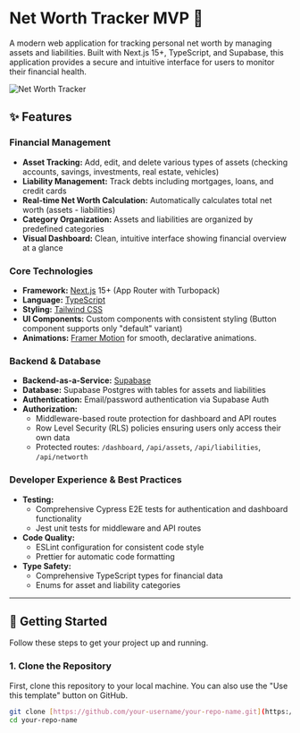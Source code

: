 # Net Worth Tracker MVP 🚀

A modern web application for tracking personal net worth by managing assets and liabilities. Built with Next.js 15+, TypeScript, and Supabase, this application provides a secure and intuitive interface for users to monitor their financial health.

![Net Worth Tracker](https://placehold.co/1200x630/000000/FFFFFF/png?text=Net%20Worth%20Tracker)

## ✨ Features

### Financial Management

- **Asset Tracking:** Add, edit, and delete various types of assets (checking accounts, savings, investments, real estate, vehicles)
- **Liability Management:** Track debts including mortgages, loans, and credit cards
- **Real-time Net Worth Calculation:** Automatically calculates total net worth (assets - liabilities)
- **Category Organization:** Assets and liabilities are organized by predefined categories
- **Visual Dashboard:** Clean, intuitive interface showing financial overview at a glance

### Core Technologies

- **Framework:** [Next.js](https://nextjs.org/) 15+ (App Router with Turbopack)
- **Language:** [TypeScript](https://www.typescriptlang.org/)
- **Styling:** [Tailwind CSS](https://tailwindcss.com/)
- **UI Components:** Custom components with consistent styling (Button component supports only "default" variant)
- **Animations:** [Framer Motion](https://www.framer.com/motion/) for smooth, declarative animations.

### Backend & Database

- **Backend-as-a-Service:** [Supabase](https://supabase.com/)
- **Database:** Supabase Postgres with tables for assets and liabilities
- **Authentication:** Email/password authentication via Supabase Auth
- **Authorization:**
  - Middleware-based route protection for dashboard and API routes
  - Row Level Security (RLS) policies ensuring users only access their own data
  - Protected routes: `/dashboard`, `/api/assets`, `/api/liabilities`, `/api/networth`

### Developer Experience & Best Practices

- **Testing:**
  - Comprehensive Cypress E2E tests for authentication and dashboard functionality
  - Jest unit tests for middleware and API routes
- **Code Quality:**
  - ESLint configuration for consistent code style
  - Prettier for automatic code formatting
- **Type Safety:**
  - Comprehensive TypeScript types for financial data
  - Enums for asset and liability categories

---

## 🚀 Getting Started

Follow these steps to get your project up and running.

### 1. Clone the Repository

First, clone this repository to your local machine. You can also use the "Use this template" button on GitHub.

```bash
git clone [https://github.com/your-username/your-repo-name.git](https://github.com/your-username/your-repo-name.git)
cd your-repo-name
```

